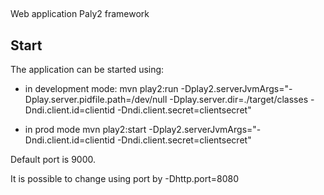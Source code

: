 ##
Web application 
Paly2 framework 

## Start
The application can be started using:

- in development mode:
mvn play2:run -Dplay2.serverJvmArgs="-Dplay.server.pidfile.path=/dev/null -Dplay.server.dir=./target/classes -Dndi.client.id=clientid -Dndi.client.secret=clientsecret"

- in prod mode
mvn play2:start -Dplay2.serverJvmArgs="-Dndi.client.id=clientid -Dndi.client.secret=clientsecret"


Default port is 9000.

It is possible to change using port by
-Dhttp.port=8080



